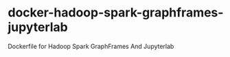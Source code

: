 # docker-hadoop-spark-graphframes-jupyterlab
Dockerfile for Hadoop Spark GraphFrames And Jupyterlab
